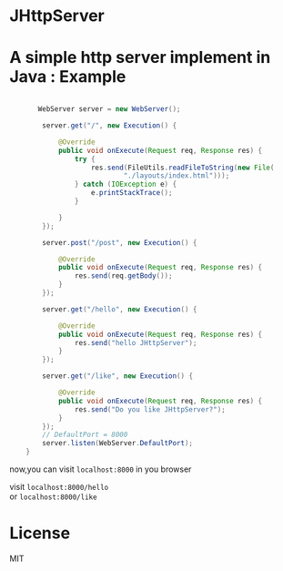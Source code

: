 JHttpServer
===========
A simple http server implement in Java
:
Example
===
```java

       WebServer server = new WebServer();

		server.get("/", new Execution() {

			@Override
			public void onExecute(Request req, Response res) {
				try {
					res.send(FileUtils.readFileToString(new File(
							"./layouts/index.html")));
				} catch (IOException e) {
					e.printStackTrace();
				}

			}
		});

		server.post("/post", new Execution() {

			@Override
			public void onExecute(Request req, Response res) {
				res.send(req.getBody());
			}
		});

		server.get("/hello", new Execution() {

			@Override
			public void onExecute(Request req, Response res) {
				res.send("hello JHttpServer");
			}
		});

		server.get("/like", new Execution() {

			@Override
			public void onExecute(Request req, Response res) {
				res.send("Do you like JHttpServer?");
			}
		});
		// DefaultPort = 8000
		server.listen(WebServer.DefaultPort);
	}
```

now,you can visit `localhost:8000` in you browser  

visit `localhost:8000/hello`  
or `localhost:8000/like`  

License
===
MIT
